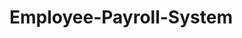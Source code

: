 # Employee-Payroll-System       



<!-- 
HR Domain::
login page
home page
        register an emp >-> assign creds
        update salary str
        view salary/tax details
        update tax details
        enter work hours

Employee Domain::
login page
home page
        get pay slip
        collect pay cheque -->